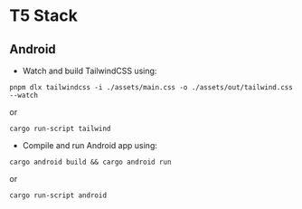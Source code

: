 # T5 Stack

## Android

- Watch and build TailwindCSS using:

`pnpm dlx tailwindcss -i ./assets/main.css -o ./assets/out/tailwind.css --watch`

or

`cargo run-script tailwind`

- Compile and run Android app using:

`cargo android build && cargo android run`

or

`cargo run-script android`
